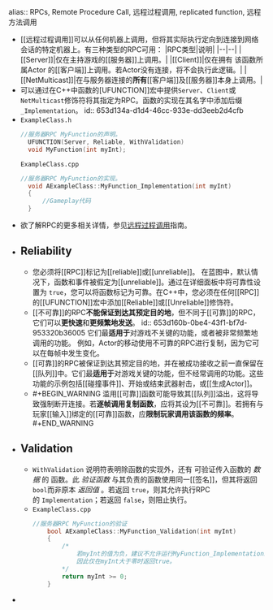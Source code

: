 alias:: RPCs, Remote Procedure Call, 远程过程调用, replicated function, 远程方法调用

- [[远程过程调用]]可以从任何机器上调用，但将其实际执行定向到连接到网络会话的特定机器上。有三种类型的RPC可用：
  |RPC类型|说明|
  |--|--|
  |[[Server]]|仅在主持游戏的[[服务器]]上调用。|
  |[[Client]]|仅在拥有 该函数所属Actor 的[[客户端]]上调用。若Actor没有连接，将不会执行此逻辑。|
  |[[NetMulticast]]|在与服务器连接的**所有**[[客户端]]及[[服务器]]本身上调用。|
- 可以通过在C++中函数的[UFUNCTION]]宏中提供`Server`、`Client`或`NetMulticast`修饰符将其指定为RPC。函数的实现在其名字中添加后缀 `_Implementation`。
  id:: 653d134a-d1d4-46cc-933e-dd3eeb2d4cfb
- `ExampleClass.h`
  ``` cpp 
  //服务器RPC MyFunction的声明。
    UFUNCTION(Server, Reliable, WithValidation)
    void MyFunction(int myInt);
  ```
  `ExampleClass.cpp`
  ```cpp 
  //服务器RPC MyFunction的实现。
    void AExampleClass::MyFunction_Implementation(int myInt)
    {
        //Gameplay代码
    }
  ```
- 欲了解RPC的更多相关详情，参见[远程过程调用](https://docs.unrealengine.com/5.3/zh-CN/rpcs-in-unreal-engine)指南。
- ## Reliability
	- 您必须将[[RPC]]标记为[[reliable]]或[[unreliable]]。
	  在蓝图中，默认情况下，函数和事件被假定为[[unreliable]]。通过在详细面板中将可靠性设置为 `true`，您可以将函数标记为可靠。在C++中，您必须在任何[[RPC]]的[[UFUNCTION]]宏中添加[[Reliable]]或[[Unreliable]]修饰符。
	- [[不可靠]]的RPC**不能保证到达其预定目的地**，但不同于[[可靠]]的RPC，它们可以**更快速**和**更频繁地发送**。
	  id:: 653d160b-0be4-43f1-bf7d-953320b36005
	  它们最**适用于**对游戏不关键的功能，或者被非常频繁地调用的功能。
	  例如，Actor的移动使用不可靠的RPC进行复制，因为它可以在每帧中发生变化。
	- [[可靠]]的RPC被保证到达其预定目的地，并在被成功接收之前一直保留在[[队列]]中。它们最**适用于**对游戏关键的功能，但不经常调用的功能。这些功能的示例包括[[碰撞事件]]、开始或结束武器射击，或[[生成Actor]]。
	- #+BEGIN_WARNING
	  滥用[[可靠]]函数可能导致其[[队列]]溢出，这将导致强制断开连接。若**逐帧调用复制函数**，应将其设为[[不可靠]]。若拥有与玩家[[输入]]绑定的[[可靠]]函数，应**限制玩家调用该函数的频率**。
	  #+END_WARNING
- ## Validation
	- `WithValidation` 说明符表明除函数的实现外，还有 可验证传入函数的 *数据* 的 函数。此 *验证函数* 与其负责的函数使用同一[[签名]]，但其将返回`bool`而非原本 *返回值* 。若返回 `true`，则其允许执行RPC的 `Implementation`；若返回 `false`，则阻止执行。
	- `ExampleClass.cpp`
	  ``` cpp
	  //服务器RPC MyFunction的验证
	      bool AExampleClass::MyFunction_Validation(int myInt)
	      {
	          /*
	              若myInt的值为负，建议不允许运行MyFunction_Implementation。
	              因此仅在myInt大于零时返回true。
	          */
	          return myInt >= 0;
	      }
	  ```
-